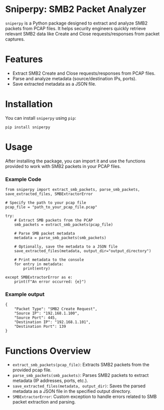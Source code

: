 # Sniperpy: SMB2 Packet Analyzer
`sniperpy` is a Python package designed to extract and analyze SMB2 packets from PCAP files. It helps security engineers quickly retrieve relevant SMB2 data like Create and Close requests/responses from packet captures.

# Features
- Extract SMB2 Create and Close requests/responses from PCAP files.
- Parse and analyze metadata (source/destination IPs, ports).
- Save extracted metadata as a JSON file.

# Installation
You can install `sniperpy` using `pip`:
```
pip install sniperpy
```

# Usage
After installing the package, you can import it and use the functions provided to work with SMB2 packets in your PCAP files.

### Example Code
```
from sniperpy import extract_smb_packets, parse_smb_packets, save_extracted_files, SMBExtractorError

# Specify the path to your pcap file
pcap_file = "path_to_your_pcap_file.pcap"

try:
    # Extract SMB packets from the PCAP
    smb_packets = extract_smb_packets(pcap_file)

    # Parse SMB packet metadata
    metadata = parse_smb_packets(smb_packets)

    # Optionally, save the metadata to a JSON file
    save_extracted_files(metadata, output_dir="output_directory")

    # Print metadata to the console
    for entry in metadata:
        print(entry)

except SMBExtractorError as e:
    print(f"An error occurred: {e}")
```

### Example output
```
{
    "Packet Type": "SMB2 Create Request",
    "Source IP": "192.168.1.100",
    "Source Port": 445,
    "Destination IP": "192.168.1.101",
    "Destination Port": 139
}
```
# Functions Overview
- `extract_smb_packets(pcap_file)`: Extracts SMB2 packets from the provided pcap file.
- `parse_smb_packets(smb_packets)`: Parses SMB2 packets to extract metadata (IP addresses, ports, etc.).
- `save_extracted_files(metadata, output_dir)`: Saves the parsed metadata as a JSON file in the specified output directory.
- `SMBExtractorError`: Custom exception to handle errors related to SMB packet extraction and parsing.